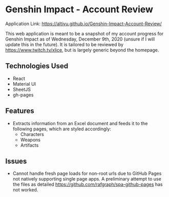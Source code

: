 # Genshin Impact - Account Review

Application Link: https://altivu.github.io/Genshin-Impact-Account-Review/

This web application is meant to be a snapshot of my account progress for Genshin Impact as of Wednesday, December 9th, 2020 (unsure if I will update this in the future). It is tailored to be reviewed by https://www.twitch.tv/xlice, but is largely generic beyond the homepage.

## Technologies Used
- React
- Material UI
- SheetJS
- gh-pages

## Features
- Extracts information from an Excel document and feeds it to the following pages, which are styled accordingly:
  - Characters
  - Weapons
  - Artifacts

## Issues
- Cannot handle fresh page loads for non-root urls due to GitHub Pages not natively supporting single page apps. A preliminary attempt to use the files as detailed https://github.com/rafgraph/spa-github-pages has not worked.
